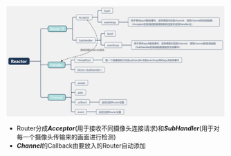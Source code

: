 ![image](./Outline.jpg)
- Router分成***Acceptor***(用于接收不同摄像头连接请求)和***SubHandler***(用于对每一个摄像头传输来的画面进行检测)
- ***Channel***的Callback由要放入的Router自动添加
